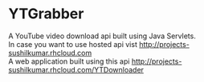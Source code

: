 YTGrabber
=========

A YouTube video download api built using Java Servlets.</br>
In case you want to use hosted api vist http://projects-sushilkumar.rhcloud.com</br>
A web application built using this api http://projects-sushilkumar.rhcloud.com/YTDownloader</br>
